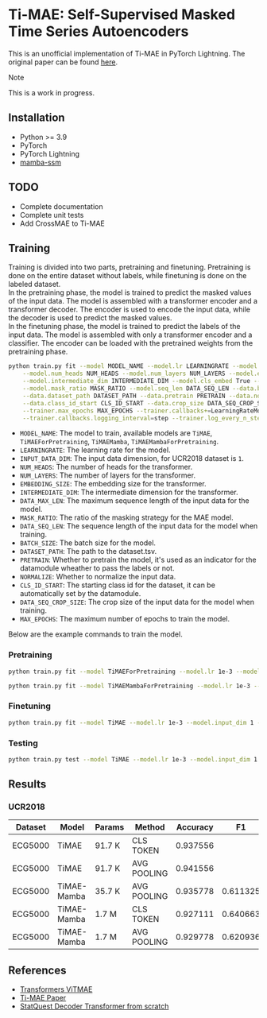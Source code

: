 # Ti-MAE: Self-Supervised Masked Time Series Autoencoders
This is an unofficial implementation of Ti-MAE in PyTorch Lightning. The original paper can be found [here](https://arxiv.org/abs/2301.08871).  

> [!NOTE]  
> This is a work in progress.

## Installation
* Python >= 3.9  
* PyTorch  
* PyTorch Lightning  
* [mamba-ssm](https://github.com/state-spaces/mamba)  

## TODO
- Complete documentation
- Complete unit tests  
- Add CrossMAE to Ti-MAE  

## Training
Training is divided into two parts, pretraining and finetuning. Pretraining is done on the entire dataset without labels, while finetuning is done on the labeled dataset.  
In the pretraining phase, the model is trained to predict the masked values of the input data. The model is assembled with a transformer encoder and a transformer decoder. The encoder is used to encode the input data, while the decoder is used to predict the masked values.  
In the finetuning phase, the model is trained to predict the labels of the input data. The model is assembled with only a transformer encoder and a classifier. The encoder can be loaded with the pretrained weights from the pretraining phase.  

```bash
python train.py fit --model MODEL_NAME --model.lr LEARNINGRATE --model.input_dim INPUT_DATA_DIM \
    --model.num_heads NUM_HEADS --model.num_layers NUM_LAYERS --model.emb_size EMBEDDING_SIZE \
    --model.intermediate_dim INTERMEDIATE_DIM --model.cls_embed True --model.max_len DATA_MAX_LEN \
    --model.mask_ratio MASK_RATIO --model.seq_len DATA_SEQ_LEN --data.batch_size BATCH_SIZE \
    --data.dataset_path DATASET_PATH --data.pretrain PRETRAIN --data.normalize NORMALIZE \
    --data.class_id_start CLS_ID_START --data.crop_size DATA_SEQ_CROP_SIZE \
    --trainer.max_epochs MAX_EPOCHS --trainer.callbacks+=LearningRateMonitor \
    --trainer.callbacks.logging_interval=step --trainer.log_every_n_steps 1
```
* `MODEL_NAME`: The model to train, available models are `TiMAE`, `TiMAEForPretraining`, `TiMAEMamba`, `TiMAEMambaForPretraining`.  
* `LEARNINGRATE`: The learning rate for the model.  
* `INPUT_DATA_DIM`: The input data dimension, for UCR2018 dataset is `1`.  
* `NUM_HEADS`: The number of heads for the transformer.  
* `NUM_LAYERS`: The number of layers for the transformer.  
* `EMBEDDING_SIZE`: The embedding size for the transformer.  
* `INTERMEDIATE_DIM`: The intermediate dimension for the transformer.  
* `DATA_MAX_LEN`: The maximum sequence length of the input data for the model.  
* `MASK_RATIO`: The ratio of the masking strategy for the MAE model.  
* `DATA_SEQ_LEN`: The sequence length of the input data for the model when training.  
* `BATCH_SIZE`: The batch size for the model.  
* `DATASET_PATH`: The path to the dataset.tsv.  
* `PRETRAIN`: Whether to pretrain the model, it's used as an indicator for the datamodule wheather to pass the labels or not.  
* `NORMALIZE`: Whether to normalize the input data.  
* `CLS_ID_START`: The starting class id for the dataset, it can be automatically set by the datamodule.  
* `DATA_SEQ_CROP_SIZE`: The crop size of the input data for the model when training.  
* `MAX_EPOCHS`: The maximum number of epochs to train the model.  

Below are the example commands to train the model.

### Pretraining
```bash
python train.py fit --model TiMAEForPretraining --model.lr 1e-3 --model.input_dim 1 --model.num_heads 4 --model.num_decoder_heads 4 --model.num_layers 2 --model.num_decoder_layers 2 --model.emb_size 64 --model.decoder_emb_size 32 --model.intermediate_dim 256 --model.decoder_intermediate_dim 128 --model.cls_embed True --model.max_len 140 --data.batch_size 64 --data.dataset_path datasets/UCRArchive_2018/ECG5000/ECG5000_TEST.tsv --data.val_dataset_path datasets/UCRArchive_2018/ECG5000/ECG5000_TRAIN.tsv --data.pretrain True --trainer.max_epochs 1000  --trainer.callbacks+=LearningRateMonitor --trainer.callbacks.logging_interval=step --model.seq_len 140 --data.normalize False --trainer.log_every_n_steps 1 --model.mask_ratio 0.75
```
```bash
python train.py fit --model TiMAEMambaForPretraining --model.lr 1e-3 --model.input_dim 1 --model.num_heads 8 --model.num_decoder_heads 8 --model.ssm_state_size 64 --model.decoder_ssm_state_size 64 --model.emb_size 64 --model.decoder_emb_size 32 --model.cls_embed True --data.batch_size 64 --data.dataset_path datasets/UCRArchive_2018/ECG5000/ECG5000_TEST.tsv --data.val_dataset_path datasets/UCRArchive_2018/ECG5000/ECG5000_TRAIN.tsv --data.pretrain True --trainer.max_epochs 1000  --trainer.callbacks+=LearningRateMonitor --trainer.callbacks.logging_interval=step --model.seq_len 140 --data.normalize False --trainer.log_every_n_steps 1 --model.mask_ratio 0.75
```

### Finetuning
```bash
python train.py fit --model TiMAE --model.lr 1e-3 --model.input_dim 1 --model.num_heads 4 --model.num_layers 2 --model.emb_size 64 --model.intermediate_dim 256 --model.cls_embed True --model.max_len 140 --data.batch_size 64 --data.dataset_path datasets/UCRArchive_2018/ECG5000/ECG5000_TRAIN.tsv --data.pretrain False --trainer.max_epochs 20  --trainer.callbacks+=LearningRateMonitor --trainer.callbacks.logging_interval=step --data.normalize False --trainer.log_every_n_steps 1 --model.encoder_ckpt_path lightning_logs/version_0/checkpoints/epoch\=999-step\=71000.ckpt
```

### Testing
```bash
python train.py test --model TiMAE --model.lr 1e-3 --model.input_dim 1 --model.num_heads 4 --model.num_layers 2 --model.emb_size 64 --model.intermediate_dim 256 --model.cls_embed True --model.max_len 140 --data.batch_size 64 --data.dataset_path datasets/UCRArchive_2018/ECG5000/ECG5000_TEST.tsv --data.pretrain False --trainer.max_epochs 100  --trainer.callbacks+=LearningRateMonitor --trainer.callbacks.logging_interval=step --data.normalize False --trainer.log_every_n_steps 1 --ckpt_path lightning_logs/version_1/checkpoints/epoch\=99-step\=700.ckpt
```

## Results

### UCR2018
| Dataset | Model       | Params | Method      | Accuracy | F1       |
| ------- | ----------- | ------ | ----------- | -------- | -------- |
| ECG5000 | TiMAE       | 91.7 K | CLS TOKEN   | 0.937556 |          |
| ECG5000 | TiMAE       | 91.7 K | AVG POOLING | 0.941556 |          |
| ECG5000 | TiMAE-Mamba | 35.7 K | AVG POOLING | 0.935778 | 0.611325 |
| ECG5000 | TiMAE-Mamba |  1.7 M | CLS TOKEN   | 0.927111 | 0.640663 |
| ECG5000 | TiMAE-Mamba |  1.7 M | AVG POOLING | 0.929778 | 0.620936 |

## References
* [Transformers ViTMAE](https://github.com/huggingface/transformers/blob/main/src/transformers/models/vit_mae/modeling_vit_mae.py)  
* [Ti-MAE Paper](https://arxiv.org/abs/2301.08871)  
* [StatQuest Decoder Transformer from scratch](https://github.com/StatQuest/decoder_transformer_from_scratch)  
